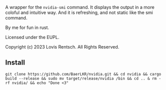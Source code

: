 A wrapper for the `nvidia-smi` command. It displays the output in a more coloful and intuitive way. And it is refreshing, and not static like the smi command.

By me for fun in rust.

Licensed under the EUPL.

Copyright (c) 2023 Lovis Rentsch. All Rights Reserved.

## Install

```
git clone https://github.com/BaerLKR/nvidia.git && cd nvidia && cargo build --release && sudo mv target/release/nvidia /bin && cd .. & rm -rf nvidia/ && echo "Done <3"
```
